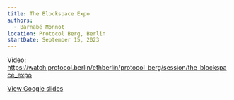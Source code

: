 ```yaml
---
title: The Blockspace Expo
authors:
  - Barnabé Monnot
location: Protocol Berg, Berlin
startDate: September 15, 2023
---
```


Video: <https://watch.protocol.berlin/ethberlin/protocol_berg/session/the_blockspace_expo>

[View Google slides](https://docs.google.com/presentation/d/1KRDlL7BzinT4d62F0Nb-9FOGylBLko5uHvb2ae_IaQA/edit?usp=sharing)
